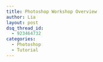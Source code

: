 ```yaml
---
title: Photoshop Workshop Overview
author: Lia
layout: post
dsq_thread_id:
  - 923464732
categories:
  - Photoshop
  - Tutorial
---
```

#

